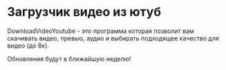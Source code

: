 # Загрузчик видео из ютуб
DownloadVideoYoutube - это программа которая позволит вам скачивать видео, превью, аудио и выбирать подходящее качество для видео (до 8к).

Обновления будут в ближайшую неделю!
